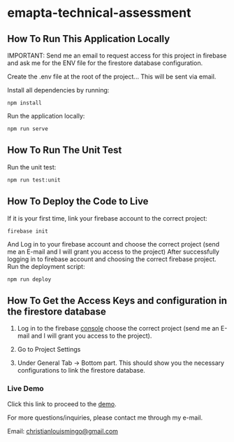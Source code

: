 # emapta-technical-assessment

## How To Run This Application Locally
IMPORTANT: Send me an email to request access for this project in firebase and ask me for the ENV file for the firestore database configuration.

Create the .env file at the root of the project... This will be sent via email.

Install all dependencies by running: 
```
npm install
```

Run the application locally:
```
npm run serve
```

## How To Run The Unit Test
Run the unit test:
```
npm run test:unit
```

## How To Deploy the Code to Live
If it is your first time, link your firebase account to the correct project:
```
firebase init
```

And Log in to your firebase account and choose the correct project (send me an E-mail and I will grant you access to the project)
After successfully logging in to firebase account and choosing the correct firebase project. Run the deployment script:
```
npm run deploy
```

## How To Get the Access Keys and configuration in the firestore database 
1. Log in to the firebase [console](https://console.firebase.google.com/) choose the correct project (send me an E-mail and I will grant you access to the project).

2. Go to Project Settings

3. Under General Tab -> Bottom part. This should show you the necessary configurations to link the firestore database.

### Live Demo 
Click this link to proceed to the [demo](https://emapta-technical-assessment.web.app/).

For more questions/inquiries, please contact me through my e-mail. 

Email: christianlouismingo@gmail.com





